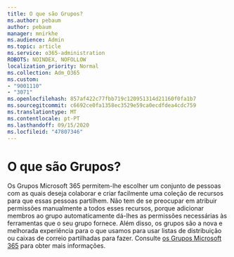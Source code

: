 ```yaml
---
title: O que são Grupos?
ms.author: pebaum
author: pebaum
manager: mnirkhe
ms.audience: Admin
ms.topic: article
ms.service: o365-administration
ROBOTS: NOINDEX, NOFOLLOW
localization_priority: Normal
ms.collection: Adm_O365
ms.custom:
- "9001110"
- "3071"
ms.openlocfilehash: 857af422c77fbb719c120951314d21160f0fa1b7
ms.sourcegitcommit: c6692ce0fa1358ec3529e59ca0ecdfdea4cdc759
ms.translationtype: MT
ms.contentlocale: pt-PT
ms.lasthandoff: 09/15/2020
ms.locfileid: "47807346"
---
```

# <a name="what-are-groups"></a>O que são Grupos?

Os Grupos Microsoft 365 permitem-lhe escolher um conjunto de pessoas com as quais deseja colaborar e criar facilmente uma coleção de recursos para que essas pessoas partilhem. Não tem de se preocupar em atribuir permissões manualmente a todos esses recursos, porque adicionar membros ao grupo automaticamente dá-lhes as permissões necessárias às ferramentas que o seu grupo fornece. Além disso, os grupos são a nova e melhorada experiência para o que usamos para usar listas de distribuição ou caixas de correio partilhadas para fazer.  Consulte [os Grupos Microsoft 365](https://support.office.com/article/b565caa1-5c40-40ef-9915-60fdb2d97fa2) para obter mais informações. 